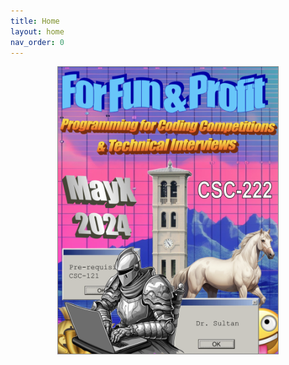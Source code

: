 ```yaml
---
title: Home
layout: home
nav_order: 0
---
```


<center>
<img style='border:1px solid #888888' width="70%" src="poster.png">
</center>